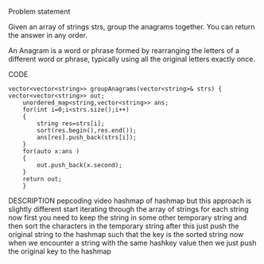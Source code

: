 Problem statement 

Given an array of strings strs, group the anagrams together. You can return the answer in any order.

An Anagram is a word or phrase formed by rearranging the letters of a different word or phrase, typically using all the original letters exactly once.

CODE

```
vector<vector<string>> groupAnagrams(vector<string>& strs) {
vector<vector<string>> out;
    unordered_map<string,vector<string>> ans;
    for(int i=0;i<strs.size();i++)
    {
        string res=strs[i];
        sort(res.begin(),res.end());
        ans[res].push_back(strs[i]);
    }
    for(auto x:ans )
    {
        out.push_back(x.second);
    }
    return out;
    }
  ```
  
  DESCRIPTION
  pepcoding video
hashmap of hashmap 
but this approach is slightly different 
start iterating through the array of strings 
for each string now first you need to keep the string in some other temporary string and then sort the characters in the temporary string after this just push the original string to the hashmap such that the key is the sorted string 
now when we encounter a string with the same hashkey value then we just push the original key to the hashmap 


